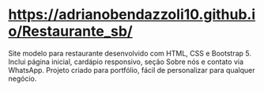 # https://adrianobendazzoli10.github.io/Restaurante_sb/
Site modelo para restaurante desenvolvido com HTML, CSS e Bootstrap 5. Inclui página inicial, cardápio responsivo, seção Sobre nós e contato via WhatsApp. Projeto criado para portfólio, fácil de personalizar para qualquer negócio.
